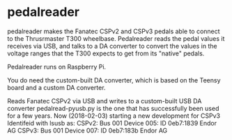 # pedalreader
pedalreader makes the Fanatec CSPv2 and CSPv3 pedals able to connect to the Thrusrmaster T300 wheelbase. Pedalreader reads the pedal values it receives via USB, and talks to a DA converter to convert the values in the voltage ranges that the T300 expects to get from its "native" pedals.

Pedalreader runs on Raspberry Pi. 

You do need the custom-built DA converter, which is based on the Teensy board and a custom DA converter.

Reads Fanatec CSPv2 via USB and writes to a custom-built USB DA converter
pedalread-pyusb.py is the one that has successfully been used for a few years.
Now (2018-02-03) starting a new development for CSPv3
Identifeid with lsusb as:
CSPv2: Bus 001 Device 005: ID 0eb7:1839 Endor AG 
CSPv3: Bus 001 Device 007: ID 0eb7:183b Endor AG
